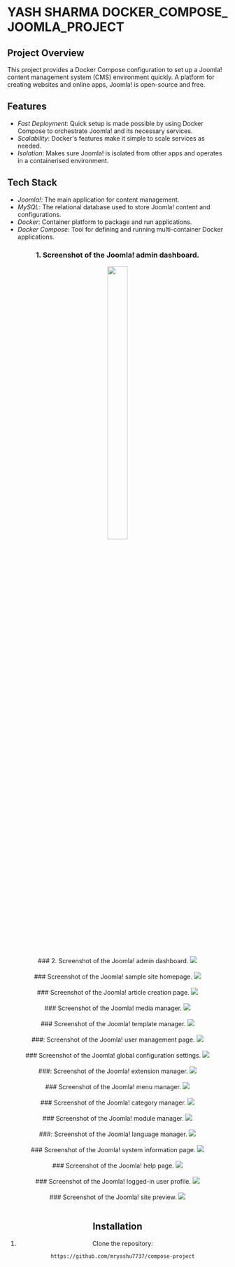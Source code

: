 # YASH SHARMA DOCKER_COMPOSE_ JOOMLA_PROJECT

## Project Overview

This project provides a Docker Compose configuration to set up a Joomla! content management system (CMS) environment quickly. A platform for creating websites and online apps, Joomla! is open-source and free.

## Features

- *Fast Deployment*: Quick setup is made possible by using Docker Compose to orchestrate Joomla! and its necessary services.
- *Scalability*: Docker's features make it simple to scale services as needed.
- *Isolation*: Makes sure Joomla! is isolated from other apps and operates in a containerised environment.


## Tech Stack

- *Joomla!*: The main application for content management.
- *MySQL*: The relational database used to store Joomla! content and configurations.
- *Docker*: Container platform to package and run applications.
- *Docker Compose*: Tool for defining and running multi-container Docker applications.

<div style="text-align: center;>
## Snapshot of Executing :
### Screenshot of the Joomla! installation page.
<img src="/SnapShots/JOOMLA_LOGIN.jpeg" height=40% width=30%>

### 1. Screenshot of the Joomla! admin dashboard.
<img src="/SnapShots/Access_JOOMLA.jpeg" height=40% width=30%>
<br><br>
### 2. Screenshot of the Joomla! admin dashboard.
<img src="/SnapShots/Check_Docker_Images.png" >
<br><br>
### Screenshot of the Joomla! sample site homepage.
<img src="/SnapShots/Check_MSQ_DB_Details.png">
<br><br>
### Screenshot of the Joomla! article creation page.
<img src="/SnapShots/Config_Joomla_webPage.png">
<br><br>
### Screenshot of the Joomla! media manager.
<img src="/SnapShots/docker-compose code.jpg">
<br><br>
### Screenshot of the Joomla! template manager.
<img src="/SnapShots/DockerApp-processing.png">
<br><br>
###: Screenshot of the Joomla! user management page.
<img src="/SnapShots/Execute_docker-compose.jpg">
<br><br>
### Screenshot of the Joomla! global configuration settings.
<img src="/SnapShots/Inspect_IP_Of_Container.png">
<br><br>
###: Screenshot of the Joomla! extension manager.
<img src="/SnapShots/Installing_JOOMPLA_API.jpeg">
<br><br>
### Screenshot of the Joomla! menu manager.
<img src="/SnapShots/JOOMLA_LOGIN.jpeg">
<br><br>
### Screenshot of the Joomla! category manager.
<img src="/SnapShots/JOOMLA_OverView.jpeg">
<br><br>
### Screenshot of the Joomla! module manager.
<img src="/SnapShots/JOOMLA_web_Page.jpeg">
<br><br>
###: Screenshot of the Joomla! language manager.
<img src="/SnapShots/MySQL_DB_Run_Inside_D_Container.png">
<br><br>
### Screenshot of the Joomla! system information page.
<img src="/SnapShots/Process_Executing_docker-compose.jpg">
<br><br>
### Screenshot of the Joomla! help page.
<img src="/SnapShots/Searching_On_Device_By_IP.jpg">
<br><br>
### Screenshot of the Joomla! logged-in user profile.
<img src="/SnapShots/Seting_DB_via_JOOMLA.jpeg">
<br><br>
### Screenshot of the Joomla! site preview.
<img src="/SnapShots/Start_Docker-App.png">
<br><br>



## Installation

1. Clone the repository:
   ```bash
   https://github.com/mryashu7737/compose-project
